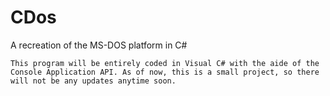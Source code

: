 # CDos
A recreation of the MS-DOS platform in C#

	This program will be entirely coded in Visual C# with the aide of the Console Application API. As of now, this is a small project, so there will not be any updates anytime soon.
